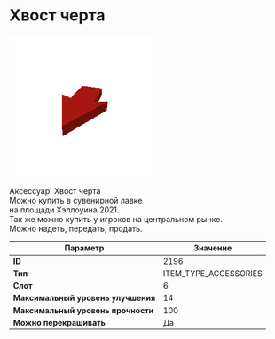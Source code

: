 # Хвост черта

![Item Image](../img/2196.webp?raw=true)

Аксессуар: Хвост черта<br>Можно купить в сувенирной лавке<br>на площади Хэллоуина 2021.<br>Так же можно купить у игроков на центральном рынке.<br>Можно надеть, передать, продать.


| Параметр | Значение |
|----------|----------|
| **ID** | 2196 |
| **Тип** | ITEM_TYPE_ACCESSORIES |
| **Слот** | 6 |
| **Максимальный уровень улучшения** | 14 |
| **Максимальный уровень прочности** | 100 |
| **Можно перекрашивать** | Да |

